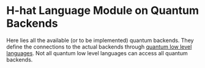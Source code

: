 

# H-hat Language Module on Quantum Backends

Here lies all the available (or to be implemented) quantum backends. They define the connections to the actual backends through [quantum low level languages](../quantum_lowlevel_languages/README.md#h-hat-language-quantum-low-level-language-backend). Not all quantum low level languages can access all quantum backends.
